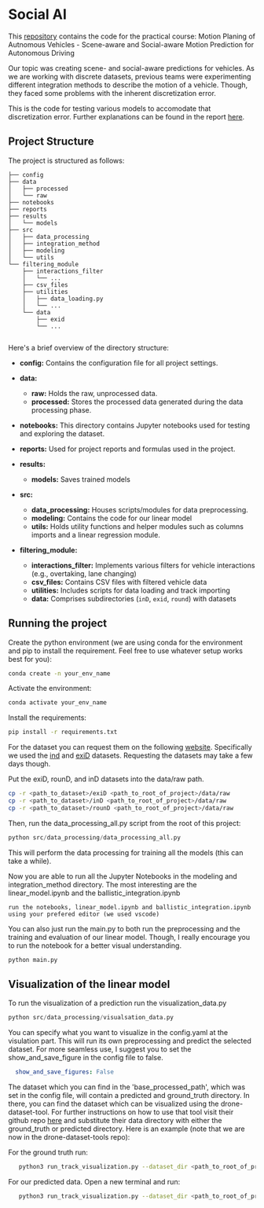 # Social AI

This [repository](https://github.com/avocadoali/social_ai_practical_course) contains the code for the practical course: Motion Planing of Autnomous Vehicles -
Scene-aware and Social-aware Motion Prediction for Autonomous Driving

Our topic was creating scene- and social-aware predictions for vehicles. 
As we are working with discrete datasets, previous teams were experimenting different 
integration methods to describe the motion of a vehicle. 
Though, they faced some problems with the inherent discretization error.

This is the code for testing various models to accomodate that discretization error. 
Further explanations can be found in the report [here](https://github.com/avocadoali/social_ai_report/blob/main/build/main.pdf).

## Project Structure


The project is structured as follows:
```
├── config
├── data
│   ├── processed
│   └── raw
├── notebooks
├── reports
├── results
│   └── models
├── src
│   ├── data_processing
│   ├── integration_method
│   ├── modeling
│   └── utils
└── filtering_module
    ├── interactions_filter
    │   └── ...
    ├── csv_files
    ├── utilities
    │   ├── data_loading.py
    │   └── ...
    └── data
        ├── exid
        └── ...


```

Here's a brief overview of the directory structure:

- **config:** Contains the configuration file for all project settings.

- **data:**
  - **raw:** Holds the raw, unprocessed data.
  - **processed:** Stores the processed data generated during the data processing phase.

- **notebooks:** This directory contains Jupyter notebooks used for testing and exploring the dataset.

- **reports:** Used for project reports and formulas used in the project.

- **results:**
  - **models:** Saves trained models 

- **src:**
  - **data_processing:** Houses scripts/modules for data preprocessing.
  - **modeling:** Contains the code for our linear model
  - **utils:** Holds utility functions and helper modules such as columns imports and a linear regression module.

- **filtering_module:** 
  - **interactions_filter:** Implements various filters for vehicle interactions (e.g., overtaking, lane changing)
  - **csv_files:** Contains CSV files with filtered vehicle data
  - **utilities:** Includes scripts for data loading and track importing
  - **data:** Comprises subdirectories (`inD`, `exid`, `round`) with datasets

## Running the project

Create the python environment (we are using conda for the environment and pip to install the requirement. Feel free to use whatever setup works best for you):

```bash
conda create -n your_env_name
```

Activate the environment:

```bash
conda activate your_env_name
```

Install the requirements:
```bash
pip install -r requirements.txt
```


For the dataset you can request them on the following [website](https://levelxdata.com/).
Specifically we used the [ind](https://levelxdata.com/ind-dataset/) and [exiD](https://levelxdata.com/exid-dataset/) datasets.
Requesting the datasets may take a few days though.

Put the exiD, rounD, and inD datasets into the data/raw path.

```bash
cp -r <path_to_dataset>/exiD <path_to_root_of_project>/data/raw
cp -r <path_to_dataset>/inD <path_to_root_of_project>/data/raw
cp -r <path_to_dataset>/rounD <path_to_root_of_project>/data/raw
```


Then, run the data_processing_all.py script from the root of this project:

```python 
python src/data_processing/data_processing_all.py 
```
This will perform the data processing for training all the models (this can take a while).

Now you are able to run all the Jupyter Notebooks in the modeling and integration_method directory.
The most interesting are the linear_model.ipynb and the ballistic_integration.ipynb
```
run the notebooks, linear_model.ipynb and ballistic_integration.ipynb using your prefered editor (we used vscode)
```

You can also just run the main.py to both run the preprocessing and the training and evaluation of our linear model.
Though, I really encourage you to run the notebook for a better visual understanding.

```python 
python main.py
```

## Visualization of the linear model
To run the visualization of a prediction run the visualization_data.py

```python
python src/data_processing/visualsation_data.py 
```

You can specify what you want to visualize in the config.yaml at the visulation part.
This will run its own preprocessing and predict the selected dataset.
For more seamless use, I suggest you to set the show_and_save_figure in the config file to false.
``` yaml
  show_and_save_figures: False
```

The dataset which you can find in the 'base_processed_path', which
was set in the config file, will contain a predicted and ground_truth directory. 
In there, you can find the dataset which can be visualized using the drone-dataset-tool. 
For further instructions on how to use that tool visit their github repo [here](https://github.com/ika-rwth-aachen/drone-dataset-tools) and substitute their data directory with either the ground_truth or predicted directory.
Here is an example (note that we are now in the drone-dataset-tools repo):

For the ground truth run:
```bash
   python3 run_track_visualization.py --dataset_dir <path_to_root_of_project>/data/processed/visualization_data/ground_truth --dataset ind --recording 00
```

For our predicted data. Open a new terminal and run:
```bash
   python3 run_track_visualization.py --dataset_dir <path_to_root_of_project>/data/processed/visualization_data/predicted --dataset ind --recording 00
```
